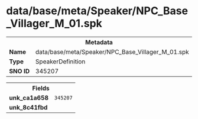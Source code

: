 <h1>data/base/meta/Speaker/NPC_Base_Villager_M_01.spk</h1><table><tr><th colspan="100%">Metadata</th></tr><tr><td><b>Name</b></td><td>data/base/meta/Speaker/NPC_Base_Villager_M_01.spk</td></tr><tr><td><b>Type</b></td><td>SpeakerDefinition</td></tr><tr><td><b>SNO ID</b></td><td>345207</td></tr></table>

<table><tr><th colspan="100%">Fields</th></tr><tr><td><b>unk_ca1a658</b></td><td><code>345207</code></td></tr><tr><td><b>unk_8c41fbd</b></td><td></td></tr></table>

